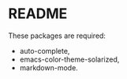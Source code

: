 # README
These packages are required:
* auto-complete,
* emacs-color-theme-solarized,
* markdown-mode.
